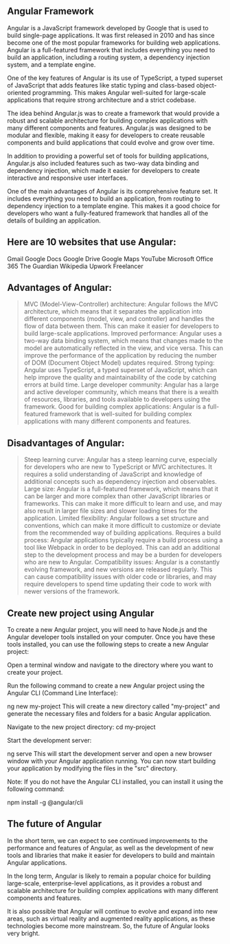 ## Angular Framework
Angular is a JavaScript framework developed by Google that is used to build single-page applications. It was first released in 2010 and has since become one of the most popular frameworks for building web applications. Angular is a full-featured framework that includes everything you need to build an application, including a routing system, a dependency injection system, and a template engine.

One of the key features of Angular is its use of TypeScript, a typed superset of JavaScript that adds features like static typing and class-based object-oriented programming. This makes Angular well-suited for large-scale applications that require strong architecture and a strict codebase.

The idea behind Angular.js was to create a framework that would provide a robust and scalable architecture for building complex applications with many different components and features. Angular.js was designed to be modular and flexible, making it easy for developers to create reusable components and build applications that could evolve and grow over time.

In addition to providing a powerful set of tools for building applications, Angular.js also included features such as two-way data binding and dependency injection, which made it easier for developers to create interactive and responsive user interfaces.

One of the main advantages of Angular is its comprehensive feature set. It includes everything you need to build an application, from routing to dependency injection to a template engine. This makes it a good choice for developers who want a fully-featured framework that handles all of the details of building an application.

## Here are 10 websites that use Angular:
Gmail
Google Docs
Google Drive
Google Maps
YouTube
Microsoft Office 365
The Guardian
Wikipedia
Upwork
Freelancer

## Advantages of Angular:
 > MVC (Model-View-Controller) architecture: Angular follows the MVC architecture, which means that it separates the application into different components (model, view, and controller) and handles the flow of data between them. This can make it easier for developers to build large-scale applications.
 > Improved performance: Angular uses a two-way data binding system, which means that changes made to the model are automatically reflected in the view, and vice versa. This can improve the performance of the application by reducing the number of DOM (Document Object Model) updates required.
 > Strong typing: Angular uses TypeScript, a typed superset of JavaScript, which can help improve the quality and maintainability of the code by catching errors at build time.
 > Large developer community: Angular has a large and active developer community, which means that there is a wealth of resources, libraries, and tools available to developers using the framework.
 > Good for building complex applications: Angular is a full-featured framework that is well-suited for building complex applications with many different components and features.

## Disadvantages of Angular:
 > Steep learning curve: Angular has a steep learning curve, especially for developers who are new to TypeScript or MVC architectures. It requires a solid understanding of JavaScript and knowledge of additional concepts such as dependency injection and observables.
 > Large size: Angular is a full-featured framework, which means that it can be larger and more complex than other JavaScript libraries or frameworks. This can make it more difficult to learn and use, and may also result in larger file sizes and slower loading times for the application.
 > Limited flexibility: Angular follows a set structure and conventions, which can make it more difficult to customize or deviate from the recommended way of building applications.
 > Requires a build process: Angular applications typically require a build process using a tool like Webpack in order to be deployed. This can add an additional step to the development process and may be a burden for developers who are new to Angular.
 > Compatibility issues: Angular is a constantly evolving framework, and new versions are released regularly. This can cause compatibility issues with older code or libraries, and may require developers to spend time updating their code to work with newer versions of the framework.

## Create new project using Angular
To create a new Angular project, you will need to have Node.js and the Angular developer tools installed on your computer. Once you have these tools installed, you can use the following steps to create a new Angular project:

Open a terminal window and navigate to the directory where you want to create your project.

Run the following command to create a new Angular project using the Angular CLI (Command Line Interface):

ng new my-project
This will create a new directory called "my-project" and generate the necessary files and folders for a basic Angular application.

Navigate to the new project directory:
cd my-project

Start the development server:

ng serve
This will start the development server and open a new browser window with your Angular application running. You can now start building your application by modifying the files in the "src" directory.

Note: If you do not have the Angular CLI installed, you can install it using the following command:

npm install -g @angular/cli

## The future of Angular
In the short term, we can expect to see continued improvements to the performance and features of Angular, as well as the development of new tools and libraries that make it easier for developers to build and maintain Angular applications.

In the long term, Angular is likely to remain a popular choice for building large-scale, enterprise-level applications, as it provides a robust and scalable architecture for building complex applications with many different components and features.

It is also possible that Angular will continue to evolve and expand into new areas, such as virtual reality and augmented reality applications, as these technologies become more mainstream. So, the future of Angular looks very bright.

